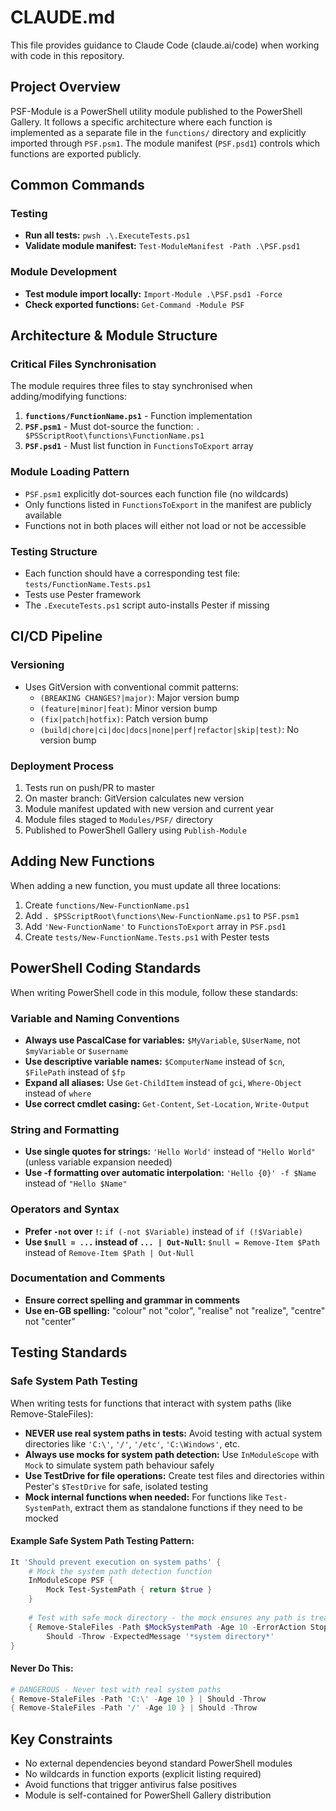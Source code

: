 # CLAUDE.md

This file provides guidance to Claude Code (claude.ai/code) when working with code in this repository.

## Project Overview

PSF-Module is a PowerShell utility module published to the PowerShell Gallery. It follows a specific architecture where each function is implemented as a separate file in the `functions/` directory and explicitly imported through `PSF.psm1`. The module manifest (`PSF.psd1`) controls which functions are exported publicly.

## Common Commands

### Testing

- **Run all tests:** `pwsh .\.ExecuteTests.ps1`
- **Validate module manifest:** `Test-ModuleManifest -Path .\PSF.psd1`

### Module Development

- **Test module import locally:** `Import-Module .\PSF.psd1 -Force`
- **Check exported functions:** `Get-Command -Module PSF`

## Architecture & Module Structure

### Critical Files Synchronisation

The module requires three files to stay synchronised when adding/modifying functions:

1. **`functions/FunctionName.ps1`** - Function implementation
2. **`PSF.psm1`** - Must dot-source the function: `. $PSScriptRoot\functions\FunctionName.ps1`
3. **`PSF.psd1`** - Must list function in `FunctionsToExport` array

### Module Loading Pattern

- `PSF.psm1` explicitly dot-sources each function file (no wildcards)
- Only functions listed in `FunctionsToExport` in the manifest are publicly available
- Functions not in both places will either not load or not be accessible

### Testing Structure

- Each function should have a corresponding test file: `tests/FunctionName.Tests.ps1`
- Tests use Pester framework
- The `.ExecuteTests.ps1` script auto-installs Pester if missing

## CI/CD Pipeline

### Versioning

- Uses GitVersion with conventional commit patterns:
  - `(BREAKING CHANGES?|major)`: Major version bump
  - `(feature|minor|feat)`: Minor version bump
  - `(fix|patch|hotfix)`: Patch version bump
  - `(build|chore|ci|doc|docs|none|perf|refactor|skip|test)`: No version bump

### Deployment Process

1. Tests run on push/PR to master
2. On master branch: GitVersion calculates new version
3. Module manifest updated with new version and current year
4. Module files staged to `Modules/PSF/` directory
5. Published to PowerShell Gallery using `Publish-Module`

## Adding New Functions

When adding a new function, you must update all three locations:

1. Create `functions/New-FunctionName.ps1`
2. Add `. $PSScriptRoot\functions\New-FunctionName.ps1` to `PSF.psm1`
3. Add `'New-FunctionName'` to `FunctionsToExport` array in `PSF.psd1`
4. Create `tests/New-FunctionName.Tests.ps1` with Pester tests

## PowerShell Coding Standards

When writing PowerShell code in this module, follow these standards:

### Variable and Naming Conventions
- **Always use PascalCase for variables:** `$MyVariable`, `$UserName`, not `$myVariable` or `$username`
- **Use descriptive variable names:** `$ComputerName` instead of `$cn`, `$FilePath` instead of `$fp`
- **Expand all aliases:** Use `Get-ChildItem` instead of `gci`, `Where-Object` instead of `where`
- **Use correct cmdlet casing:** `Get-Content`, `Set-Location`, `Write-Output`

### String and Formatting
- **Use single quotes for strings:** `'Hello World'` instead of `"Hello World"` (unless variable expansion needed)
- **Use -f formatting over automatic interpolation:** `'Hello {0}' -f $Name` instead of `"Hello $Name"`

### Operators and Syntax
- **Prefer `-not` over `!`:** `if (-not $Variable)` instead of `if (!$Variable)`
- **Use `$null = ...` instead of `... | Out-Null`:** `$null = Remove-Item $Path` instead of `Remove-Item $Path | Out-Null`

### Documentation and Comments
- **Ensure correct spelling and grammar in comments**
- **Use en-GB spelling:** "colour" not "color", "realise" not "realize", "centre" not "center"

## Testing Standards

### Safe System Path Testing
When writing tests for functions that interact with system paths (like Remove-StaleFiles):

- **NEVER use real system paths in tests:** Avoid testing with actual system directories like `'C:\'`, `'/'`, `'/etc'`, `'C:\Windows'`, etc.
- **Always use mocks for system path detection:** Use `InModuleScope` with `Mock` to simulate system path behaviour safely
- **Use TestDrive for file operations:** Create test files and directories within Pester's `$TestDrive` for safe, isolated testing
- **Mock internal functions when needed:** For functions like `Test-SystemPath`, extract them as standalone functions if they need to be mocked

#### Example Safe System Path Testing Pattern:
```powershell
It 'Should prevent execution on system paths' {
    # Mock the system path detection function
    InModuleScope PSF {
        Mock Test-SystemPath { return $true }
    }
    
    # Test with safe mock directory - the mock ensures any path is treated as a system path
    { Remove-StaleFiles -Path $MockSystemPath -Age 10 -ErrorAction Stop } | 
        Should -Throw -ExpectedMessage '*system directory*'
}
```

#### Never Do This:
```powershell
# DANGEROUS - Never test with real system paths
{ Remove-StaleFiles -Path 'C:\' -Age 10 } | Should -Throw
{ Remove-StaleFiles -Path '/' -Age 10 } | Should -Throw
```

## Key Constraints

- No external dependencies beyond standard PowerShell modules
- No wildcards in function exports (explicit listing required)
- Avoid functions that trigger antivirus false positives
- Module is self-contained for PowerShell Gallery distribution
